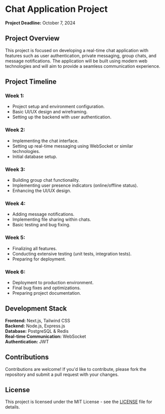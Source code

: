 # Chat Application Project

**Project Deadline:** October 7, 2024

## Project Overview

This project is focused on developing a real-time chat application with features such as user authentication, private messaging, group chats, and message notifications. The application will be built using modern web technologies and will aim to provide a seamless communication experience.

## Project Timeline

### Week 1:
- Project setup and environment configuration.
- Basic UI/UX design and wireframing.
- Setting up the backend with user authentication.

### Week 2:
- Implementing the chat interface.
- Setting up real-time messaging using WebSocket or similar technologies.
- Initial database setup.

### Week 3:
- Building group chat functionality.
- Implementing user presence indicators (online/offline status).
- Enhancing the UI/UX design.

### Week 4:
- Adding message notifications.
- Implementing file sharing within chats.
- Basic testing and bug fixing.

### Week 5:
- Finalizing all features.
- Conducting extensive testing (unit tests, integration tests).
- Preparing for deployment.

### Week 6:
- Deployment to production environment.
- Final bug fixes and optimizations.
- Preparing project documentation.

## Development Stack

**Frontend:** Next.js, Tailwind CSS  
**Backend:** Node.js, Express.js  
**Database:** PostgreSQL & Redis   
**Real-time Communication:** WebSocket  
**Authentication:** JWT 

## Contributions

Contributions are welcome! If you'd like to contribute, please fork the repository and submit a pull request with your changes.

## License

This project is licensed under the MIT License - see the [LICENSE](LICENSE) file for details.
